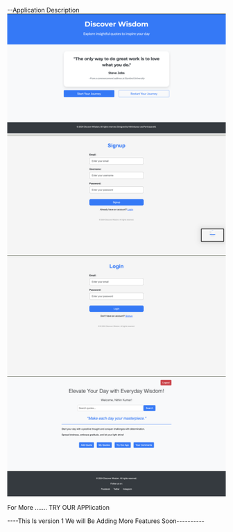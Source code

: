 --Application Description
<img src="./images/one.png" alt="alternative_text">
<img src="./images/three.png" alt="alternative_text">
<img src="./images/four.png" alt="alternative_text">
<img src="./images/last.png" alt="alternative_text">

For More ....... TRY OUR APPlication

----This Is version 1 We will Be Adding More Features Soon----------

